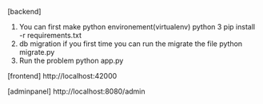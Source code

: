[backend]
1. You can first make python environement(virtualenv) python 3 
	pip install -r requirements.txt
2. db migration
	if you first time you can run the migrate the file
	python migrate.py
3. Run the problem
	python app.py


[frontend]
http://localhost:42000


[adminpanel]
http://localhost:8080/admin


